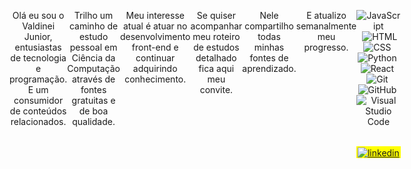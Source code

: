  <div align="center" style="display: flex">
 <div>
  <img
    width="100%"
    height="auto"
    src="https://github.com/ValdineiJunior/ValdineiJunior/blob/main/banner.png"
  />
</div>
 
Olá eu sou o Valdinei Junior, entusiastas de tecnologia e programação. E um consumidor de conteúdos relacionados.

Trilho um caminho de estudo pessoal em Ciência da Computação através de fontes gratuitas e de boa qualidade.

Meu interesse atual é atuar no desenvolvimento front-end e continuar adquirindo conhecimento.

 ---
 
<a href="https://github.com/ValdineiJunior/roteiro-de-estudos"><img width="250em"
    height="75em" src="https://github.com/ValdineiJunior/ValdineiJunior/blob/main/button-roteiro.png" /></a>
 
Se quiser acompanhar meu roteiro de estudos detalhado fica aqui meu convite.
 
Nele compartilho todas minhas fontes de aprendizado.

E atualizo semanalmente meu progresso.

 ---

<div>
  
  ![JavaScript](https://img.shields.io/badge/-JavaScript-05122A?style=flat&logo=javascript)&nbsp;
  ![HTML](https://img.shields.io/badge/-HTML-05122A?style=flat&logo=HTML5)&nbsp;
  ![CSS](https://img.shields.io/badge/-CSS-05122A?style=flat&logo=CSS3&logoColor=1572B6)&nbsp;
  ![Python](https://img.shields.io/badge/-Python-05122A?style=flat&logo=Python)&nbsp;
  ![React](https://img.shields.io/badge/-React-05122A?style=flat&logo=React)&nbsp;
  ![Git](https://img.shields.io/badge/-Git-05122A?style=flat&logo=git)&nbsp;
  ![GitHub](https://img.shields.io/badge/-GitHub-05122A?style=flat&logo=github)&nbsp;
  ![Visual Studio
  Code](https://img.shields.io/badge/-Visual%20Studio%20Code-05122A?style=flat&logo=visual-studio-code&logoColor=007ACC)&nbsp;

  <p style="background: yellow">
    <a
      href="https://www.linkedin.com/in/valdinei-junior-009634230/"
      target="_blank"
    >
      <img
        align="center"
        src="https://img.shields.io/badge/-ValdineiJunior-05122A?style=flat&logo=linkedin"
        alt="linkedin"
      />
    </a>
  </p>
</div>
</div>
